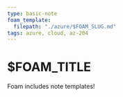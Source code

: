 ```yaml
---
type: basic-note
foam_template:
  filepath: "./azure/$FOAM_SLUG.md"
tags: azure, cloud, az-204
---
```


# $FOAM_TITLE

Foam includes note templates!
